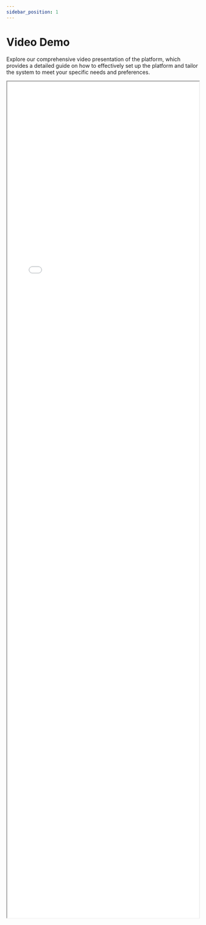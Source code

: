 ```yaml
---
sidebar_position: 1
---
```


# Video Demo

Explore our comprehensive video presentation of the platform, which provides a detailed guide on how to effectively set up the platform and tailor the system to meet your specific needs and preferences.

<iframe src="//www.youtube.com/embed/u5fZXBGLH-o" frameborder="1" allowfullscreen width="100%" height="56.25%"></iframe>
